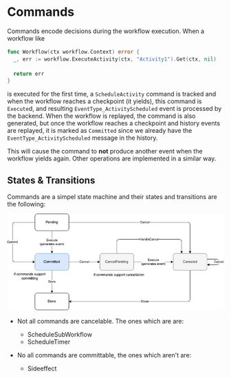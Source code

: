 # Commands

Commands encode decisions during the workflow execution. When a workflow like

```go
func Workflow(ctx workflow.Context) error {
  _, err := workflow.ExecuteActivity(ctx, "Activity1").Get(ctx, nil)

  return err
}
```

is executed for the first time, a `ScheduleActivity` command is tracked and when the workflow reaches a checkpoint (it yields), this command is `Execute`d, and resulting `EventType_ActivityScheduled` event is processed by the backend. When the workflow is replayed, the command is also generated, but once the workflow reaches a checkpoint and history events are replayed, it is marked as `Committed` since we already have the `EventType_ActivityScheduled` message in the history.

This will cause the command to **not** produce another event when the workflow yields again. Other operations are implemented in a similar way.


## States & Transitions

Commands are a simpel state machine and their states and transitions are the following:

![](./commands.drawio.png)

- Not all commands are cancelable. The ones which are are:
  - ScheduleSubWorkflow
  - ScheduleTimer

- No all commands are committable, the ones which aren't are:
  - Sideeffect